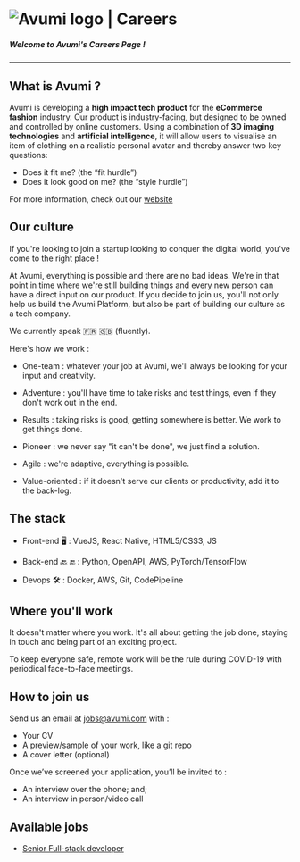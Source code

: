 # ![Avumi logo](https://www.avumi.com/img/avumi-logo.png) | Careers

##### **Welcome to Avumi's Careers Page !**

***

## What is Avumi ?

Avumi is developing a **high impact tech product** for the **eCommerce fashion** industry. Our product is industry-facing, but designed to be owned and controlled by online customers. Using a combination of **3D imaging technologies** and **artificial intelligence**, it will allow users to visualise an item of clothing on a realistic personal avatar and thereby answer two key questions:
* Does it fit me? (the “fit hurdle”)
* Does it look good on me? (the “style hurdle”)

For more information, check out our [website](https://www.avumi.com/)

## Our culture

If you're looking to join a startup looking to conquer the digital world, you've come to the right place !

At Avumi, everything is possible and there are no bad ideas. We're in that point in time where we're still building things and every new person can have a direct input on our product. If you decide to join us, you'll not only help us build the Avumi Platform, but also be part of building our culture as a tech company.


We currently speak :fr: :uk: (fluently).

Here's how we work :

* One-team : whatever your job at Avumi, we'll always be looking for your input and creativity.

* Adventure : you'll have time to take risks and test things, even if they don't work out in the end.

* Results : taking risks is good, getting somewhere is better. We work to get things done.

* Pioneer : we never say "it can't be done", we just find a solution.

* Agile : we're adaptive, everything is possible.

* Value-oriented : if it doesn't serve our clients or productivity, add it to the back-log.



## The stack

* Front-end :desktop_computer: : VueJS, React Native, HTML5/CSS3, JS

* Back-end :back: :end: : Python, OpenAPI, AWS, PyTorch/TensorFlow

* Devops :hammer_and_wrench: : Docker, AWS, Git, CodePipeline

## Where you'll work

It doesn't matter where you work. It's all about getting the job done, staying in touch and being part of an exciting project.

To keep everyone safe, remote work will be the rule during COVID-19 with periodical face-to-face meetings.


## How to join us

Send us an email at jobs@avumi.com with :
* Your CV
* A preview/sample of your work, like a git repo
* A cover letter (optional)

Once we’ve screened your application, you’ll be invited to :
* An interview over the phone; and;
* An interview in person/video call


## Available jobs
* [Senior Full-stack developer](./senior-dev-full-stack.md)

